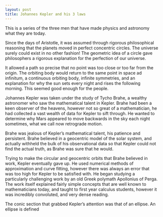 ```yaml
---
layout: post
title: Johannes Kepler and his 3 laws
---
```


This is a series of the three men that have made physics and astronomy what they are today. 

Since the days of Aristotle, it was assumed through rigorous philosophical reasoning that the planets moved in perfect concentric circles. The universe surely could exist in no other fashion! The geometric idea of a circle gave philosophers a rigorous explanation for the perfection of our universe. 

It allowed a path so precise that no point was too close or too far from the origin. The orbiting body would return to the same point in space ad infinitum, a continuous orbiting body, infinite symmetries, and an explanation for why the sun sets every night and rises the following morning. This seemed good enough for the people.

Johannes Kepler was taken under the study of Tycho Brahe, a wealthy astronomer who saw the mathematical talent in Kepler. Brahe had been a keen observer of the heavens, however not so great of a mathematician, he had collected a vast wealth of data for Kepler to sift through. He wanted to determine why Mars appeared to move backwards in the sky each night sometimes, what we call now retrograde motion. 

Brahe was jealous of Kepler’s mathematical talent, his patience and persistent. Brahe believed in a geocentric model of the solar system, and actually withheld the bulk of his observational data so that Kepler could not find the actual truth, as Brahe was sure that he would. 

Trying to make the circular and geocentric orbits that Brahe believed in work, Kepler eventually gave up. He used numerical methods of approximation and curve fitting, however there was always an error that was too high for Kepler to be satisfied with. He began studying a particularly challenging work by an old Greek polymath Apollonius of Perga. The work itself explained fairly simple concepts that are well known to mathematicians today, and taught to first year calculus students, however it was incredibly convoluted, and very dense reading. 

The conic section that grabbed Kepler’s attention was that of an ellipse. An ellipse is defined 

